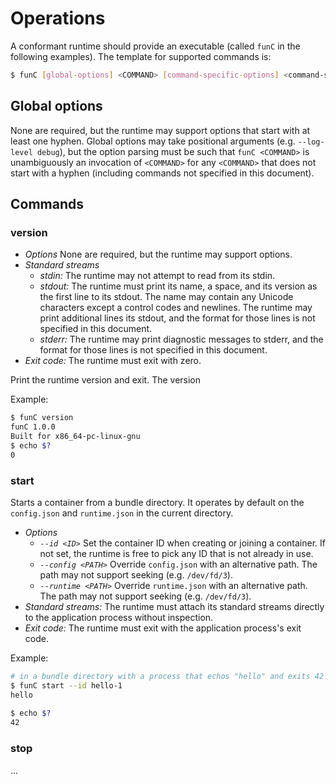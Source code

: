 # Operations

A conformant runtime should provide an executable (called `funC` in the following examples).
The template for supported commands is:

```sh
$ funC [global-options] <COMMAND> [command-specific-options] <command-specific-arguments>
```

## Global options

None are required, but the runtime may support options that start with at least one hyphen.
Global options may take positional arguments (e.g. `--log-level debug`), but the option parsing must be such that `funC <COMMAND>` is unambiguously an invocation of `<COMMAND>` for any `<COMMAND>` that does not start with a hyphen (including commands not specified in this document).

## Commands

### version

* *Options* None are required, but the runtime may support options.
* *Standard streams*
  * *stdin:* The runtime may not attempt to read from its stdin.
  * *stdout:* The runtime must print its name, a space, and its version as the first line to its stdout.
    The name may contain any Unicode characters except a control codes and newlines.
    The runtime may print additional lines its stdout, and the format for those lines is not specified in this document.
  * *stderr:* The runtime may print diagnostic messages to stderr, and the format for those lines is not specified in this document.
* *Exit code:* The runtime must exit with zero.

Print the runtime version and exit.
The version

Example:
```sh
$ funC version
funC 1.0.0
Built for x86_64-pc-linux-gnu
$ echo $?
0
```

### start

Starts a container from a bundle directory. 
It operates by default on the `config.json` and `runtime.json` in the current directory.

* *Options*
  * *`--id <ID>`* Set the container ID when creating or joining a container.
    If not set, the runtime is free to pick any ID that is not already in use.
  * *`--config <PATH>`* Override `config.json` with an alternative path.  The path may not support seeking (e.g. `/dev/fd/3`).
  * *`--runtime <PATH>`* Override `runtime.json` with an alternative path.  The path may not support seeking (e.g. `/dev/fd/3`).
* *Standard streams:* The runtime must attach its standard streams directly to the application process without inspection.
* *Exit code:* The runtime must exit with the application process's exit code.

Example:
```sh
# in a bundle directory with a process that echos "hello" and exits 42
$ funC start --id hello-1
hello
 
$ echo $?
42
```

### stop

 ...
